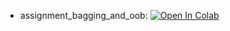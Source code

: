 * assignment_bagging_and_oob: [![Open In Colab](https://colab.research.google.com/assets/colab-badge.svg)](https://colab.research.google.com/github/girafe-ai/ml-course/blob/23f_yandex_ml_trainings/assignment05_bagging_and_oob/assignment_bagging_and_oob.ipynb)

